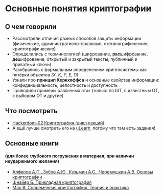 # Основные понятия криптографии

## О чем говорили
- Рассмотрели отличия разных способов защиты информации (физические, административно-правовые, стеганографические, криптографические)
- Определились с терминологией (шифрование, **рас**шифрование, **де**шифрование, открытый и закрытый тексты, публичный и приватный ключи)
- Разобрались с формальным определением криптосистемы как пятёрки объектов *(X, K, Y, E, D)*
- Узнали про **принцип Керкхоффса** и основные свойства информации: конфиденциальность, целостность и доступность
- Приводили примеры различных атак (только по ШТ, с известным ОТ, с выбором ОТ и другие)

## Что посмотреть
- [Hackerdom-02 Криптография (цикл лекций)](https://www.youtube.com/watch?v=pI0JKirxn8U&list=PLU-TUGRFxOHjDvu4NHrpFdpYI20-zOG2-)
- А ещё лучше смотреть его на [uLearn](https://ulearn.me/Course/Hackerdom/Istoriia_kriptoghrafii_952ab6b0-cfe3-40fa-ba7e-0509326049ce), потому что там есть задания!

## Основные книги 
#### (для более глубокого погружения в материал, при наличии неудержимого желания)
- [Алферов А.П., Зубов А.Ю., Кузьмин А.С., Черемушкин А.В. Основы криптографии](http://www.ozon.ru/context/detail/id/3249505/)
- [Шнайер Б. Прикладная криптография](http://www.ozon.ru/context/detail/id/1135241/)
- [Мао B. Современная криптография. Теория и практика](https://www.ozon.ru/context/detail/id/2427585/)
